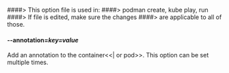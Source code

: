 ####> This option file is used in:
####>   podman create, kube play, run
####> If file is edited, make sure the changes
####> are applicable to all of those.
#### **--annotation**=*key=value*

Add an annotation to the container<<| or pod>>. This option can be set multiple times.
